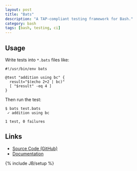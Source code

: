 ```yaml
---
layout: post
title: "Bats"
description: "A TAP-compliant testing framework for Bash."
category: bash
tags: [bash, testing, ci]
---
```


## Usage

Write tests into `*.bats` files like:

```
#!/usr/bin/env bats

@test "addition using bc" {
  result="$(echo 2+2 | bc)"
  [ "$result" -eq 4 ]
}
```

Then run the test:

```
$ bats test.bats
 ✓ addition using bc

1 test, 0 failures
```

## Links

* [Source Code (GitHub)](https://github.com/bats-core/bats-core)
* [Documentation](https://bats-core.readthedocs.io/)

{% include JB/setup %}
